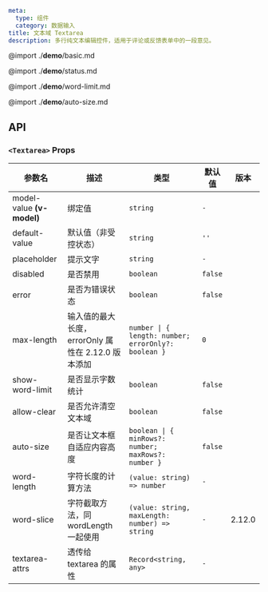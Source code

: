 ```yaml
meta:
  type: 组件
  category: 数据输入
title: 文本域 Textarea
description: 多行纯文本编辑控件，适用于评论或反馈表单中的一段意见。
```

@import ./**demo**/basic.md

@import ./**demo**/status.md

@import ./**demo**/word-limit.md

@import ./**demo**/auto-size.md

## API

### `<Textarea>` Props

|参数名|描述|类型|默认值|版本|
|---|---|---|---|---|
|model-value **(v-model)**|绑定值|`string`|`-`||
|default-value|默认值（非受控状态）|`string`|`''`||
|placeholder|提示文字|`string`|`-`||
|disabled|是否禁用|`boolean`|`false`||
|error|是否为错误状态|`boolean`|`false`||
|max-length|输入值的最大长度，errorOnly 属性在 2.12.0 版本添加|`number \| { length: number; errorOnly?: boolean }`|`0`||
|show-word-limit|是否显示字数统计|`boolean`|`false`||
|allow-clear|是否允许清空文本域|`boolean`|`false`||
|auto-size|是否让文本框自适应内容高度|`boolean \| { minRows?: number; maxRows?: number }`|`false`||
|word-length|字符长度的计算方法|`(value: string) => number`|`-`||
|word-slice|字符截取方法，同 wordLength 一起使用|`(value: string, maxLength: number) => string`|`-`|2.12.0|
|textarea-attrs|透传给 textarea 的属性|`Record<string, any>`|`-`||